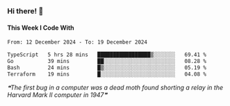 ### Hi there! 👋

#### This Week I Code With
<!--START_SECTION:waka-->

```txt
From: 12 December 2024 - To: 19 December 2024

TypeScript   5 hrs 28 mins   █████████████████▒░░░░░░░   69.41 %
Go           39 mins         ██░░░░░░░░░░░░░░░░░░░░░░░   08.28 %
Bash         24 mins         █▒░░░░░░░░░░░░░░░░░░░░░░░   05.19 %
Terraform    19 mins         █░░░░░░░░░░░░░░░░░░░░░░░░   04.08 %
```

<!--END_SECTION:waka-->

<!--STARTS_HERE_QUOTE_README-->
<i>❝The first bug in a computer was a dead moth found shorting a relay in the Harvard Mark II computer in 1947❞</i>
<!--ENDS_HERE_QUOTE_README-->
